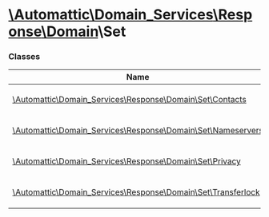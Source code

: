 # [\Automattic](../namespaces/automattic.md)[\Domain_Services](../namespaces/automattic-domain-services.md)[\Response](../namespaces/automattic-domain-services-response.md)[\Domain](../namespaces/automattic-domain-services-response-domain.md)\Set

### Classes

| Name | Summary |
|------|---------|
| [\Automattic\Domain_Services\Response\Domain\Set\Contacts](../classes/Automattic-Domain-Services-Response-Domain-Set-Contacts.md) | Response of a `Domain\Set\Contacts` command |
| [\Automattic\Domain_Services\Response\Domain\Set\Nameservers](../classes/Automattic-Domain-Services-Response-Domain-Set-Nameservers.md) | Response of a `Domain\Set\Nameservers` command |
| [\Automattic\Domain_Services\Response\Domain\Set\Privacy](../classes/Automattic-Domain-Services-Response-Domain-Set-Privacy.md) | Response of a `Domain\Set\Privacy` command |
| [\Automattic\Domain_Services\Response\Domain\Set\Transferlock](../classes/Automattic-Domain-Services-Response-Domain-Set-Transferlock.md) | Response of a `Domain\Transferlock\Set` command. |
